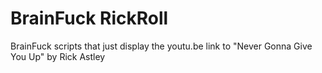 # BrainFuck RickRoll
 BrainFuck scripts that just display the youtu.be link to "Never Gonna Give You Up" by Rick Astley
